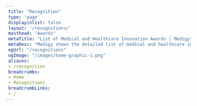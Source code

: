 ```yaml
--- 
 title: "Recognition"
 type: 'page' 
 displayinlist: false
 layout: '/recognitions/'
 masthead: "Awards"
 metaTitle: "List of Medical and Healthcare Innovation Awards | Medigy" 
 metaDesc: "Medigy shows the detailed list of medical and healthcare innovation awards in the digital healthcare sector."
 ogUrl: "/recognitions"
 ogImage: "/images/home-graphic-1.png"
 aliases:
 - /recognition
 breadcrumbs: 
 - Home 
 - Recognitions 
 breadcrumbLinks: 
 - / 
---
```

